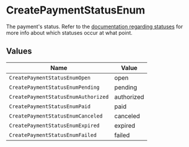 # CreatePaymentStatusEnum

The payment's status. Refer to the [documentation regarding statuses](https://docs.mollie.com/docs/status-change#/) for more info about which
statuses occur at what point.


## Values

| Name                                | Value                               |
| ----------------------------------- | ----------------------------------- |
| `CreatePaymentStatusEnumOpen`       | open                                |
| `CreatePaymentStatusEnumPending`    | pending                             |
| `CreatePaymentStatusEnumAuthorized` | authorized                          |
| `CreatePaymentStatusEnumPaid`       | paid                                |
| `CreatePaymentStatusEnumCanceled`   | canceled                            |
| `CreatePaymentStatusEnumExpired`    | expired                             |
| `CreatePaymentStatusEnumFailed`     | failed                              |